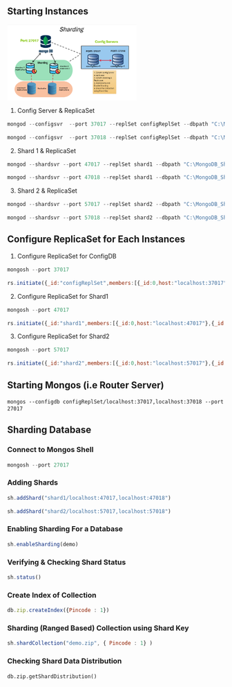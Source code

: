 ## Starting Instances 

<img align="center" width="300"  src='./sharding.png'/>

1. Config Server & ReplicaSet
```javascript
mongod --configsvr  --port 37017 --replSet configReplSet --dbpath "C:\MongoDB_Sharding\cfg"
```

```javascript
mongod --configsvr  --port 37018 --replSet configReplSet --dbpath "C:\MongoDB_Sharding\cfg_repl"
```


2. Shard 1 & ReplicaSet
```javascript
mongod --shardsvr --port 47017 --replSet shard1 --dbpath "C:\MongoDB_Sharding\shd1"
```

```javascript
mongod --shardsvr --port 47018 --replSet shard1 --dbpath "C:\MongoDB_Sharding\shd1_repl"
```


3. Shard 2 & ReplicaSet
```javascript
mongod --shardsvr --port 57017 --replSet shard2 --dbpath "C:\MongoDB_Sharding\shd2"
```

```javascript
mongod --shardsvr --port 57018 --replSet shard2 --dbpath "C:\MongoDB_Sharding\shd2_repl"
```


## Configure ReplicaSet for Each Instances

1. Configure ReplicaSet for ConfigDB
```javascript
mongosh --port 37017
```

```javascript
rs.initiate({_id:"configReplSet",members:[{_id:0,host:"localhost:37017"},{_id:1,host:"localhost:37018"}]})
```


2. Configure ReplicaSet for Shard1
```javascript
mongosh --port 47017
```

```javascript
rs.initiate({_id:"shard1",members:[{_id:0,host:"localhost:47017"},{_id:1,host:"localhost:47018"}]})
```


3. Configure ReplicaSet for Shard2
```javascript
mongosh --port 57017
```

```javascript
rs.initiate({_id:"shard2",members:[{_id:0,host:"localhost:57017"},{_id:1,host:"localhost:57018"}]})
```



## Starting Mongos (i.e Router Server)
```
mongos --configdb configReplSet/localhost:37017,localhost:37018 --port 27017
```


## Sharding Database
### Connect to Mongos Shell 
```javascript
mongosh --port 27017
```

### Adding Shards
```javascript
sh.addShard("shard1/localhost:47017,localhost:47018")
```

```javascript
sh.addShard("shard2/localhost:57017,localhost:57018")
```
### Enabling Sharding For a Database
```javascript
sh.enableSharding(demo)
```

### Verifying & Checking Shard Status
```javascript
sh.status()
```

### Create Index of Collection 
```javascript      
db.zip.createIndex({Pincode : 1})
```
### Sharding (Ranged Based) Collection using Shard Key 
```javascript
sh.shardCollection("demo.zip", { Pincode : 1} )
```
 
### Checking Shard Data Distribution
```
db.zip.getShardDistribution()
```

